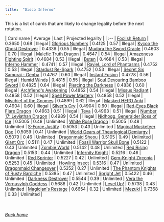 ```yaml
---
title:  "Disco Inferno"
---
```


This is a list of cards that are likely to change legality before the next rotation.

| Card name | Average | Last | Projected legality |
| :-- |
[Foolish Return](https://db.ygoprodeck.com/card/?search=Foolish%20Return) | 0.3650 | 0.68 | Illegal |
[Glorious Numbers](https://db.ygoprodeck.com/card/?search=Glorious%20Numbers) | 0.4125 | 0.57 | Illegal |
[Kycoo the Ghost Destroyer](https://db.ygoprodeck.com/card/?search=Kycoo%20the%20Ghost%20Destroyer) | 0.4336 | 0.55 | Illegal |
[Mudora the Sword Oracle](https://db.ygoprodeck.com/card/?search=Mudora%20the%20Sword%20Oracle) | 0.4603 | 0.70 | Illegal |
[Malefic Truth Dragon](https://db.ygoprodeck.com/card/?search=Malefic%20Truth%20Dragon) | 0.4647 | 0.54 | Illegal |
[Amazoness Fighting Spirit](https://db.ygoprodeck.com/card/?search=Amazoness%20Fighting%20Spirit) | 0.4684 | 0.53 | Illegal |
[Buten](https://db.ygoprodeck.com/card/?search=Buten) | 0.4684 | 0.53 | Illegal |
[Inferno Hammer](https://db.ygoprodeck.com/card/?search=Inferno%20Hammer) | 0.4741 | 0.57 | Illegal |
[Raviel, Lord of Phantasms](https://db.ygoprodeck.com/card/?search=Raviel,%20Lord%20of%20Phantasms) | 0.4752 | 0.53 | Illegal |
[Stardust Re-Spark](https://db.ygoprodeck.com/card/?search=Stardust%20Re-Spark) | 0.4752 | 0.53 | Illegal |
[Secret Six Samurai - Genba](https://db.ygoprodeck.com/card/?search=Secret%20Six%20Samurai%20-%20Genba) | 0.4767 | 0.60 | Illegal |
[Instant Fusion](https://db.ygoprodeck.com/card/?search=Instant%20Fusion) | 0.4778 | 0.56 | Illegal |
[Humid Winds](https://db.ygoprodeck.com/card/?search=Humid%20Winds) | 0.4815 | 0.55 | Illegal |
[Soul Devouring Bamboo Sword](https://db.ygoprodeck.com/card/?search=Soul%20Devouring%20Bamboo%20Sword) | 0.4825 | 0.64 | Illegal |
[Piercing the Darkness](https://db.ygoprodeck.com/card/?search=Piercing%20the%20Darkness) | 0.4836 | 0.60 | Illegal |
[Archfiend's Awakening](https://db.ygoprodeck.com/card/?search=Archfiend's%20Awakening) | 0.4852 | 0.54 | Illegal |
[Missus Radiant](https://db.ygoprodeck.com/card/?search=Missus%20Radiant) | 0.4858 | 0.52 | Illegal |
[Spell Power Mastery](https://db.ygoprodeck.com/card/?search=Spell%20Power%20Mastery) | 0.4858 | 0.52 | Illegal |
[Mischief of the Gnomes](https://db.ygoprodeck.com/card/?search=Mischief%20of%20the%20Gnomes) | 0.4899 | 0.62 | Illegal |
[Masked HERO Anki](https://db.ygoprodeck.com/card/?search=Masked%20HERO%20Anki) | 0.4904 | 0.60 | Illegal |
[Silver's Cry](https://db.ygoprodeck.com/card/?search=Silver's%20Cry) | 0.4904 | 0.60 | Illegal |
[Red-Eyes Black Flare Dragon](https://db.ygoprodeck.com/card/?search=Red-Eyes%20Black%20Flare%20Dragon) | 0.4963 | 0.51 | Illegal |
[Teva](https://db.ygoprodeck.com/card/?search=Teva) | 0.4963 | 0.51 | Illegal |
[Number 17: Leviathan Dragon](https://db.ygoprodeck.com/card/?search=Number%2017:%20Leviathan%20Dragon) | 0.4989 | 0.54 | Illegal |
[Nidhogg, Generaider Boss of Ice](https://db.ygoprodeck.com/card/?search=Nidhogg,%20Generaider%20Boss%20of%20Ice) | 0.5005 | 0.48 | Unlimited |
[White Rose Dragon](https://db.ygoprodeck.com/card/?search=White%20Rose%20Dragon) | 0.5005 | 0.48 | Unlimited |
[S-Force Justify](https://db.ygoprodeck.com/card/?search=S-Force%20Justify) | 0.5053 | 0.43 | Unlimited |
[Magical Musketeer Doc](https://db.ygoprodeck.com/card/?search=Magical%20Musketeer%20Doc) | 0.5059 | 0.41 | Unlimited |
[World Gears of Theurlogical Demiurgy](https://db.ygoprodeck.com/card/?search=World%20Gears%20of%20Theurlogical%20Demiurgy) | 0.5079 | 0.46 | Unlimited |
[Dragonmaid Sheou](https://db.ygoprodeck.com/card/?search=Dragonmaid%20Sheou) | 0.5105 | 0.49 | Unlimited |
[Giant Orc](https://db.ygoprodeck.com/card/?search=Giant%20Orc) | 0.5111 | 0.47 | Unlimited |
[Fossil Warrior Skull Bone](https://db.ygoprodeck.com/card/?search=Fossil%20Warrior%20Skull%20Bone) | 0.5122 | 0.43 | Unlimited |
[Zombie World](https://db.ygoprodeck.com/card/?search=Zombie%20World) | 0.5142 | 0.48 | Unlimited |
[Red Rising Dragon](https://db.ygoprodeck.com/card/?search=Red%20Rising%20Dragon) | 0.5153 | 0.44 | Unlimited |
[Infernity Knight](https://db.ygoprodeck.com/card/?search=Infernity%20Knight) | 0.5216 | 0.46 | Unlimited |
[Red Sprinter](https://db.ygoprodeck.com/card/?search=Red%20Sprinter) | 0.5227 | 0.42 | Unlimited |
[Gem-Knight Zirconia](https://db.ygoprodeck.com/card/?search=Gem-Knight%20Zirconia) | 0.5253 | 0.45 | Unlimited |
[Howling Insect](https://db.ygoprodeck.com/card/?search=Howling%20Insect) | 0.5316 | 0.47 | Unlimited |
[Dragonmaid Changeover](https://db.ygoprodeck.com/card/?search=Dragonmaid%20Changeover) | 0.5352 | 0.27 | Unlimited |
[The Phantom Knights of Rusty Bardiche](https://db.ygoprodeck.com/card/?search=The%20Phantom%20Knights%20of%20Rusty%20Bardiche) | 0.5385 | 0.47 | Unlimited |
[Spright Jet](https://db.ygoprodeck.com/card/?search=Spright%20Jet) | 0.5422 | 0.46 | Unlimited |
[Darkness Destroyer](https://db.ygoprodeck.com/card/?search=Darkness%20Destroyer) | 0.5544 | 0.39 | Unlimited |
[Vera the Vernusylph Goddess](https://db.ygoprodeck.com/card/?search=Vera%20the%20Vernusylph%20Goddess) | 0.5688 | 0.42 | Unlimited |
[Level Up!](https://db.ygoprodeck.com/card/?search=Level%20Up!) | 0.5738 | 0.43 | Unlimited |
[Magician's Restage](https://db.ygoprodeck.com/card/?search=Magician's%20Restage) | 0.6654 | 0.32 | Unlimited |
[Mezuki](https://db.ygoprodeck.com/card/?search=Mezuki) | 0.7368 | 0.33 | Unlimited |

<br>

###### [Back home](index)